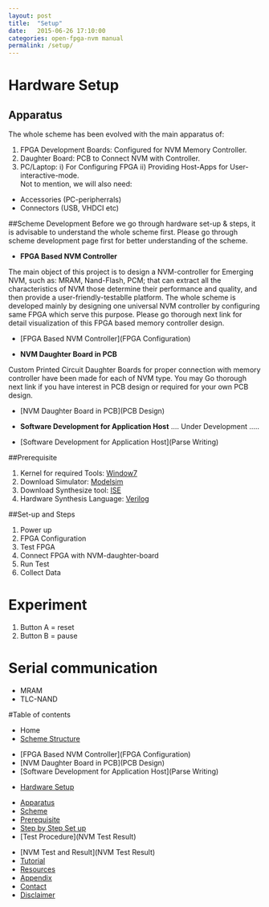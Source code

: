 ```yaml
---
layout: post
title:  "Setup"
date:   2015-06-26 17:10:00
categories: open-fpga-nvm manual
permalink: /setup/
---
```


# Hardware Setup

## Apparatus
The whole scheme has been evolved with the main apparatus of: 
 
1. FPGA Development Boards: Configured for NVM Memory Controller.  
1. Daughter Board: PCB to Connect NVM with Controller.   
1. PC/Laptop: i) For Configuring FPGA ii) Providing Host-Apps for User-interactive-mode.   
Not to mention, we will also need:
* Accessories (PC-peripherrals)
* Connectors (USB, VHDCI etc)

##Scheme Development
Before we go through hardware set-up & steps, it is advisable to understand the whole scheme first.
Please go through scheme development page first for better understanding of the scheme.  

- **FPGA Based NVM Controller**

The main object of this project is to design a NVM-controller for Emerging NVM, such as: MRAM, Nand-Flash, PCM; that can extract all the characteristics of NVM those determine their performance and quality, and then provide a user-friendly-testablle platform. The whole scheme is developed mainly by designing one universal NVM controller by configuring same FPGA which serve this purpose. Please go thorough next link for detail visualization of this FPGA based memory controller design.  
* [FPGA Based NVM Controller](FPGA Configuration)

- **NVM Daughter Board in PCB**

Custom Printed Circuit Daughter Boards for proper connection with memory controller have been made for each of NVM type. You may Go thorough next link if you have interest in PCB design or required for your own PCB design.  
* [NVM Daughter Board in PCB](PCB Design)

- **Software Development for Application Host**
.... Under Development .....   
* [Software Development for Application Host](Parse Writing) 

##Prerequisite
1. Kernel for required Tools: [Window7]()
1. Download Simulator: [Modelsim]()
1. Download Synthesize tool: [ISE]()
1. Hardware Synthesis Language: [Verilog]()

##Set-up and Steps

1. Power up
1. FPGA Configuration
1. Test FPGA
1. Connect FPGA with NVM-daughter-board
1. Run Test
1. Collect Data
 
 
# Experiment
1. Button A = reset
1. Button B = pause

# Serial communication
* MRAM
* TLC-NAND

#Table of contents
* Home
* [Scheme Structure](Structure)
 - [FPGA Based NVM Controller](FPGA Configuration)
 - [NVM Daughter Board in PCB](PCB Design)
 - [Software Development for Application Host](Parse Writing) 
* [Hardware Setup](Setup)
 - [Apparatus](Setup)
 - [Scheme](Structure)
 - [Prerequisite](Setup)
 - [Step by Step Set up](Setup)
 - [Test Procedure](NVM Test Result)
* [NVM Test and Result](NVM Test Result) 
* [Tutorial](Tutorial)
* [Resources](Resources)
* [Appendix](Appendix)
* [Contact](Contact)
* [Disclaimer](Disclaimer)